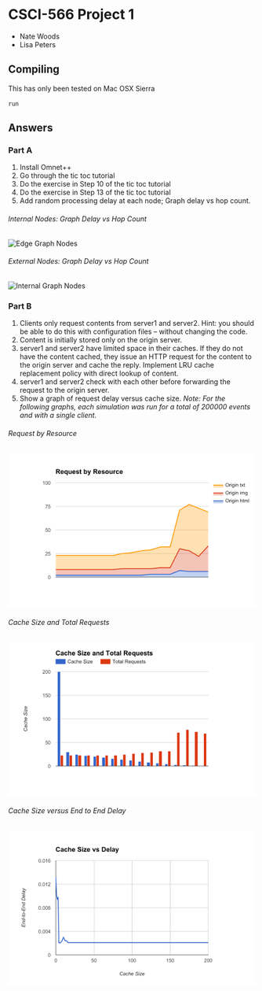 # CSCI-566 Project 1

- Nate Woods
- Lisa Peters

## Compiling
This has only been tested on Mac OSX Sierra

```
run
```

## Answers

### Part A
1. Install Omnet++
2. Go through the tic toc tutorial
3. Do the exercise in Step 10 of the tic toc tutorial
4. Do the exercise in Step 13 of the tic toc tutorial
5. Add random processing delay at each node; Graph delay vs hop count.  
###### Internal Nodes: Graph Delay vs Hop Count  <!-- For internal nodes (Indexs 0, 2, 3 and 5)   -->
  ![Edge Graph Nodes](https://cdn.rawgit.com/bign8/07f76938890883545556746c0a5d6bb3/raw/QuestionA3-Node0.svg)  
###### External Nodes: Graph Delay vs Hop Count  <!-- For internal nodes (Indexs 1 and 4)   -->
  ![Internal Graph Nodes](https://cdn.rawgit.com/bign8/07f76938890883545556746c0a5d6bb3/raw/QuestionA3-Node1.svg)


### Part B

1. Clients only request contents from server1 and server2. Hint: you   should be able to do this with configuration files – without changing the code.
2. Content is initially stored only on the origin server.
3. server1 and server2 have limited space in their caches. If they do not have the content cached, they issue an HTTP request for the content to the origin server and cache the reply. Implement LRU cache replacement policy with direct lookup of content.
4. server1 and server2 check with each other before forwarding the request to the origin server.
5. Show a graph of request delay versus cache size.
*Note: For the following graphs, each simulation was run for a total of 200000 events and with a single client.*


<!--
TODO Nate change image type if you wish.
TODO Is delay mapped in milliseconds?
-->
###### Request by Resource
![Alt text](RequestsResource.png)
###### Cache Size and Total Requests
![Alt text](CacheSizeTotalRequest.png)
###### Cache Size versus End to End Delay
![Alt text](CacheSizeDelay.png)
